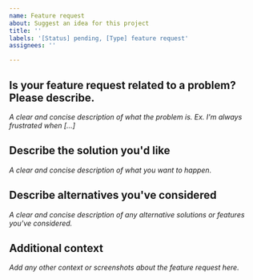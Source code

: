 ```yaml
---
name: Feature request
about: Suggest an idea for this project
title: ''
labels: '[Status] pending, [Type] feature request'
assignees: ''

---
```


## Is your feature request related to a problem? Please describe.
*A clear and concise description of what the problem is. Ex. I'm always frustrated when [...]*

## Describe the solution you'd like
*A clear and concise description of what you want to happen.*

## Describe alternatives you've considered
*A clear and concise description of any alternative solutions or features you've considered.*

## Additional context
*Add any other context or screenshots about the feature request here.*
